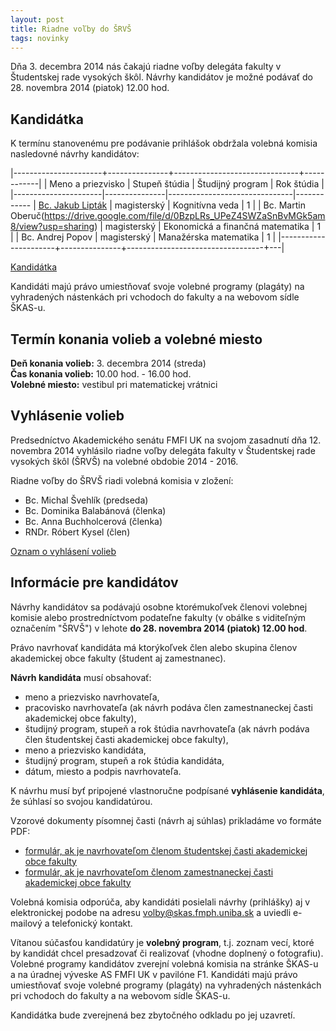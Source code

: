 ```yaml
---
layout: post
title: Riadne voľby do ŠRVŠ 
tags: novinky
---
```


Dňa 3. decembra 2014 nás čakajú riadne voľby delegáta fakulty v Študentskej rade vysokých škôl. Návrhy kandidátov je možné podávať do 28. novembra 2014 (piatok) 12.00 hod.

## Kandidátka

K termínu stanovenému pre podávanie prihlášok obdržala volebná komisia nasledovné návrhy kandidátov:

|----------------------+---------------+-------------------------------+------------|
|  Meno a priezvisko   | Stupeň štúdia | Študijný program              | Rok štúdia |
|----------------------|---------------|-------------------------------|------------
| [Bc. Jakub Lipták](https://drive.google.com/file/d/0BzpLRs_UPeZ4bUh0aVpNLVBpMUU/view?usp=sharing)        | magisterský    | Kognitívna veda                            | 1 |
| Bc. Martin Oberuč(https://drive.google.com/file/d/0BzpLRs_UPeZ4SWZaSnBvMGk5am8/view?usp=sharing)         | magisterský    | Ekonomická a finančná matematika       | 1 |
| Bc. Andrej Popov   | magisterský  | Manažérska matematika | 1 |
|----------------------+---------------+----------------------------------+---|

[Kandidátka](https://drive.google.com/file/d/0BzpLRs_UPeZ4VzZCTkdxdDRULW8/view?usp=sharing)

Kandidáti majú právo umiestňovať svoje volebné programy (plagáty) na vyhradených nástenkách pri vchodoch do fakulty a na webovom sídle ŠKAS-u.

## Termín konania volieb a volebné miesto

**Deň konania volieb:** 3. decembra 2014 (streda)<br />
**Čas konania volieb:** 10.00 hod. - 16.00 hod.<br />
**Volebné miesto:** vestibul pri matematickej vrátnici<br />


## Vyhlásenie volieb

Predsedníctvo Akademického senátu FMFI UK na svojom zasadnutí dňa 12. novembra 2014 vyhlásilo riadne voľby delegáta fakulty v Študentskej rade vysokých škôl (ŠRVŠ) na volebné obdobie 2014 - 2016.  

Riadne voľby do ŠRVŠ riadi volebná komisia v zložení:

* Bc. Michal Švehlík (predseda)
* Bc. Dominika Balabánová (členka)
* Bc. Anna Buchholcerová (členka)
* RNDr. Róbert Kysel (člen)

[Oznam o vyhlásení volieb](https://drive.google.com/file/d/0BzpLRs_UPeZ4OHRBN0psaXhZZ3c/view?usp=sharing)


## Informácie pre kandidátov

Návrhy kandidátov sa podávajú osobne ktorémukoľvek členovi volebnej komisie alebo prostredníctvom podateľne fakulty (v obálke s viditeľným označením "ŠRVŠ") v lehote **do 28. novembra 2014 (piatok) 12.00 hod**.

Právo navrhovať kandidáta má ktorýkoľvek člen alebo skupina členov akademickej obce fakulty (študent aj zamestnanec). 

**Návrh kandidáta** musí obsahovať:

* meno a priezvisko navrhovateľa,
* pracovisko navrhovateľa (ak návrh podáva člen zamestnaneckej časti akademickej obce fakulty),
* študijný program, stupeň a rok štúdia navrhovateľa (ak návrh podáva člen študentskej časti akademickej obce fakulty),
* meno a priezvisko kandidáta,
* študijný program, stupeň a rok štúdia kandidáta,
* dátum, miesto a podpis navrhovateľa.

K návrhu musí byť pripojené vlastnoručne podpísané **vyhlásenie kandidáta**, že súhlasí so svojou kandidatúrou.

Vzorové dokumenty písomnej časti (návrh aj súhlas) prikladáme vo formáte PDF:

* [formulár, ak je navrhovateľom členom študentskej časti akademickej obce fakulty](https://drive.google.com/file/d/0BzpLRs_UPeZ4TDdrZG56U09SYkU/view?usp=sharing)
* [formulár, ak je navrhovateľom členom zamestnaneckej časti akademickej obce fakulty](https://drive.google.com/file/d/0BzpLRs_UPeZ4X21lajBUYmlYVGM/view?usp=sharing)

Volebná komisia odporúča, aby kandidáti posielali návrhy (prihlášky) aj v elektronickej podobe na adresu [volby@skas.fmph.uniba.sk](mailto:volby@skas.fmph.uniba.sk) a uviedli e-mailový a telefonický kontakt.

Vítanou súčasťou kandidatúry je **volebný program**, t.j. zoznam vecí, ktoré by kandidát chcel presadzovať či realizovať (vhodne doplnený o fotografiu). Volebné programy kandidátov zverejní volebná komisia na stránke ŠKAS-u a na úradnej výveske AS FMFI UK v pavilóne F1. Kandidáti majú právo umiestňovať svoje volebné programy (plagáty) na vyhradených nástenkách pri vchodoch do fakulty a na webovom sídle ŠKAS-u.

Kandidátka bude zverejnená bez zbytočného odkladu po jej uzavretí. 

